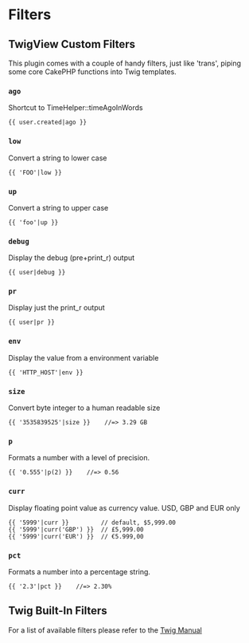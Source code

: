Filters
=======

## TwigView Custom Filters ##

This plugin comes with a couple of handy filters, just like 'trans', piping some core CakePHP functions into Twig templates.

### `ago` ###

Shortcut to TimeHelper::timeAgoInWords
	
```jinja
{{ user.created|ago }}
```

### `low` ###

Convert a string to lower case

```jinja
{{ 'FOO'|low }}
```

### `up` ###

Convert a string to upper case

```jinja
{{ 'foo'|up }}
```

### `debug` ###

Display the debug (pre+print_r) output

```jinja
{{ user|debug }}
```

### `pr` ###

Display just the print_r output

```jinja
{{ user|pr }}
```

### `env` ###

Display the value from a environment variable

```jinja
{{ 'HTTP_HOST'|env }}
```

### `size` ###

Convert byte integer to a human readable size

```jinja
{{ '3535839525'|size }}    //=> 3.29 GB
```

### `p` ###

Formats a number with a level of precision.

```jinja
{{ '0.555'|p(2) }}    //=> 0.56
```

### `curr` ###

Display floating point value as currency value. USD, GBP and EUR only

```jinja
{{ '5999'|curr }}         // default, $5,999.00
{{ '5999'|curr('GBP') }}  // £5,999.00
{{ '5999'|curr('EUR') }}  // €5.999,00
```

### `pct` ###

Formats a number into a percentage string.

```jinja
{{ '2.3'|pct }}    //=> 2.30%
```

## Twig Built-In Filters ##

For a list of available filters please refer to the [Twig Manual](http://twig.sensiolabs.org/doc/filters/index.html)